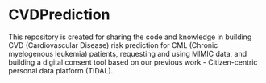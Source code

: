 # CVDPrediction
This repository is created for sharing the code and knowledge in building CVD (Cardiovascular Disease) risk prediction for CML (Chronic myelogenous leukemia) patients, requesting and using MIMIC data, and building a digital consent tool based on our previous work - Citizen-centric personal data platform (TIDAL).
